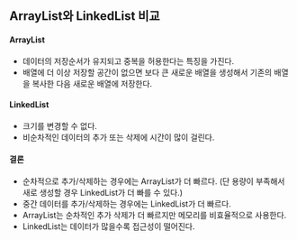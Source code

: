 ## ArrayList와 LinkedList 비교

#### ArrayList
+ 데이터의 저장순서가 유지되고 중복을 허용한다는 특징을 가진다. 
+ 배열에 더 이상 저장할 공간이 없으면 보다 큰 새로운 배열을 생성해서 기존의 배열을 복사한 다음 새로운 배열에 저장한다.  

#### LinkedList
+ 크기를 변경할 수 없다.
+ 비순차적인 데이터의 추가 또는 삭제에 시간이 많이 걸린다.

#### 결론
+ 순차적으로 추가/삭제하는 경우에는 ArrayList가 더 빠르다. (단 용량이 부족해서 새로 생성할 경우 LinkedList가 더 빠를 수 있다.)
+ 중간 데이터를 추가/삭제하는 경우에는 LinkedList가 더 빠르다.
+ ArrayList는 순차적인 추가 삭제가 더 빠르지만 메모리를 비효율적으로 사용한다.
+ LinkedList는 데이터가 많을수록 접근성이 떨어진다.
